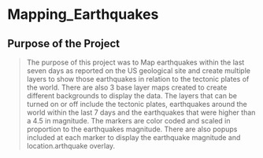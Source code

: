 # Mapping_Earthquakes

## Purpose of the Project

>The purpose of this project was to Map earthquakes within the last seven days as reported on the US geological site and create multiple layers to show those earthquakes in relation to the tectonic plates of the world. There are also 3 base layer maps created to create different backgrounds to display the data. The layers that can be turned on or off include the tectonic plates, earthquakes around the world within the last 7 days and the earthquakes that were higher than a 4.5 in magnitude. The markers are color coded and scaled in proportion to the earthquakes magnitude. There are also popups included at each marker to display the earthquake magnitude and location.arthquake overlay.
